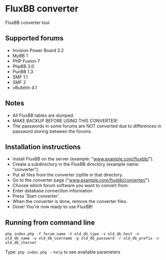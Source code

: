 FluxBB converter
=====================

FluxBB converter tool

Supported forums
----------------
 - Invision Power Board 3.2
 - MyBB 1
 - PHP Fusion 7
 - PhpBB 3.0
 - PunBB 1.3
 - SMF 1.1
 - SMF 2
 - vBulletin 4.1

Notes
-------------------
- All FluxBB tables are dumped.
- MAKE BACKUP BEFORE USING THIS CONVERTER!
- The passwords in some forums are NOT converted due to differences in password storing between the forums.

Installation instructions
-------------------
 - Install FluxBB on the server (example: "www.example.com/fluxbb/").
 - Create a subdirectory in the FluxBB directory (example name: "converter").
 - Put all files from the converter zipfile in that directory.
 - Go to the converter page ("www.example.com/fluxbb/converter/").
 - Choose which forum software you want to convert from.
 - Enter database connection information
 - Press 'Start converter'.
 - When the converter is done, remove the converter files.
 - Done! You're now ready to use FluxBB!

 Running from command line
-------------------

	php index.php -f forum_name -t old_db_type -s old_db_host -n old_db_name -u old_db_username -p old_db_password -r old_db_prefix -c old_db_charset

Type: ``php index.php --help`` to see available parameters